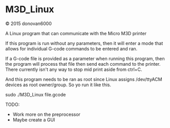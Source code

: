 # M3D_Linux
© 2015 donovan6000

A Linux program that can communicate with the Micro M3D printer

If this program is run without any parameters, then it will enter a mode that allows for individual G-code commands to be entered and ran.

If a G-code file is provided as a parameter when running this program, then the program will process that file then send each command to the printer. There currently isn't any way to stop mid print aside from ctrl+C.

And this program needs to be ran as root since Linux assigns /dev/ttyACM devices as root owner/group. So yo run it like this.


sudo ./M3D_Linux file.gcode


TODO:
* Work more on the preprocessor
* Maybe create a GUI
